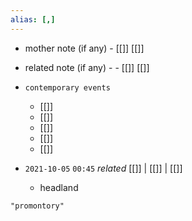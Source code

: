 ```yaml
---
alias: [,]
---
```

- mother note (if any)
		- [[]] [[]]
- related note (if any) -
		- [[]] [[]]
- `contemporary events`
	- [[]]
	- [[]]
	- [[]]
	- [[]]
	- [[]]

- `2021-10-05`  `00:45` _related_ [[]] | [[]] | [[]]
	- headland

```query
"promontory"
```